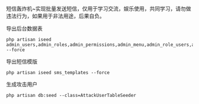 短信轰炸机~实现批量发送短信，仅用于学习交流，娱乐使用，共同学习，请勿做违法行为，如果用于非法用途，后果自负。

导出后台数据表
```
php artisan iseed admin_users,admin_roles,admin_permissions,admin_menu,admin_role_users,admin_role_permissions,admin_role_menu,admin_permission_menu,admin_settings,admin_extensions,admin_extension_histories --force
```

导出短信模版
```
php artisan iseed sms_templates --force
```

生成攻击用户
```
php artisan db:seed --class=AttackUserTableSeeder
```
